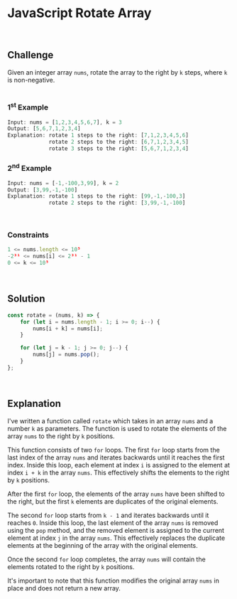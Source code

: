 # JavaScript Rotate Array
<br/>

## Challenge
Given an integer array `nums`, rotate the array to the right by `k` steps, where `k` is non-negative.
<br/>
<br/>

### 1<sup>st</sup> Example

```JavaScript
Input: nums = [1,2,3,4,5,6,7], k = 3
Output: [5,6,7,1,2,3,4]
Explanation: rotate 1 steps to the right: [7,1,2,3,4,5,6]
             rotate 2 steps to the right: [6,7,1,2,3,4,5]
             rotate 3 steps to the right: [5,6,7,1,2,3,4]
```

### 2<sup>nd</sup> Example

```JavaScript
Input: nums = [-1,-100,3,99], k = 2
Output: [3,99,-1,-100]
Explanation: rotate 1 steps to the right: [99,-1,-100,3]
             rotate 2 steps to the right: [3,99,-1,-100]
```

<br/>

### Constraints

```JavaScript
1 <= nums.length <= 10⁵
-2³¹ <= nums[i] <= 2³¹ - 1
0 <= k <= 10⁵
```

<br/>

## Solution

```JavaScript
const rotate = (nums, k) => {
    for (let i = nums.length - 1; i >= 0; i--) {
        nums[i + k] = nums[i];
    }

    for (let j = k - 1; j >= 0; j--) {
        nums[j] = nums.pop();
    }
};
```

<br/>

## Explanation

I've written a function called `rotate` which takes in an array `nums` and a number `k` as parameters. The function is used to rotate the elements of the array `nums` to the right by `k` positions.
<br/>

This function consists of two `for` loops. The first `for` loop starts from the last index of the array `nums` and iterates backwards until it reaches the first index. Inside this loop, each element at index `i` is assigned to the element at index `i + k` in the array `nums`. This effectively shifts the elements to the right by `k` positions.
<br/>

After the first `for` loop, the elements of the array `nums` have been shifted to the right, but the first `k` elements are duplicates of the original elements.
<br/>

The second `for` loop starts from `k - 1` and iterates backwards until it reaches `0`. Inside this loop, the last element of the array `nums` is removed using the `pop` method, and the removed element is assigned to the current element at index `j` in the array `nums`. This effectively replaces the duplicate elements at the beginning of the array with the original elements.
<br/>

Once the second `for` loop completes, the array `nums` will contain the elements rotated to the right by `k` positions.
<br/>

It's important to note that this function modifies the original array `nums` in place and does not return a new array.
<br/>
<br/>